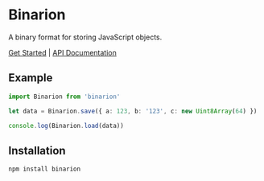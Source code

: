 # Binarion
A binary format for storing JavaScript objects.

[Get Started]() | [API Documentation](./Documents/API.md)

## Example
```ts
import Binarion from 'binarion'

let data = Binarion.save({ a: 123, b: '123', c: new Uint8Array(64) })

console.log(Binarion.load(data))
```

## Installation
```bash
npm install binarion
```
